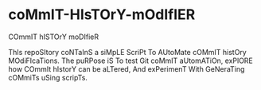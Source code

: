 # coMmIT-HIsTOrY-mOdIfIER
COmmIT hISTOrY moDIfieR

ThIs repoSItory coNTaInS a siMpLE ScriPt To AUtoMate cOMmIT histOry MOdiFIcaTions. The puRPose iS To test Git coMmIT aUtomATiOn, exPlORE how COmmIt hIstorY can be aLTered, And exPerimenT With GeNeraTing cOMmiTs uSing scripTs.
